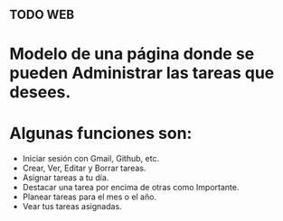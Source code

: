## TODO WEB

# Modelo de una página donde se pueden Administrar las tareas que desees.

# Algunas funciones son:
- Iniciar sesión con Gmail, Github, etc.
- Crear, Ver, Editar y Borrar tareas.
- Asignar tareas a tu día.
- Destacar una tarea por encima de otras como Importante.
- Planear tareas para el mes o el año.
- Vear tus tareas asignadas.

<!-- Cosas necesarias:
          Titulo:
          Fecha:
          Nota:
          Tipo: Nota (Texto no tan extenso)/Items (Texto extenso que requiere más espacio)
          Id_Usuario:
          Completada:
          Clase_especial: Importante/Asignado_a_mi

          Solo 2 Clase especiales ya que;
          En Planeado se mostrarán todas las tareas;
          En Mi día se mostraran todas las tareas del día;
          En Tareas se mostrarán Todas las tareas y también las completadas;
          
          En Importante se mostrarán las tareas destacadas;
          En Asignado a mí se mostrarán las tareas asignadas al usuario;
-->